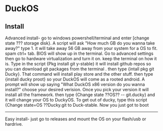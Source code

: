 # DuckOS

Install
----------
Advanced install- go to windows powershell/terminal and enter [change state ??? storage disk}. A script will ask "How much GB do you wanna take away?" type 1. it will take away 56 GB away from your system for a OS to fit. spam ctrl+ tab. BIOS will show up in the terminal. Go to advanced settings then go to hardware virtualization and turn it on. keep the terminal on how it is. Type in the script {Pkg install git y-stable} it will install github repos so you can download git packages from the terminal . then type {intall pkg git Ducky}. That command will install play store and the other stuff. then type {install  ducky proot} so your DuckOS will come as a rooted android. A prompt will show up saying "What DuckOS x86 version do you wanna install?" choose your desired verision. Once you pick your version it will install all the framework. then type {Change state ??OS?? -- git.ducky} and it will change your OS to DuckyOS. To get out of ducky, type this script {Change state=OS ??Ducky.git to Duck-stable. Now you just got to boot


-----------------------------------------------------------------------------------


Easy install- just go to releases and mount the OS on your flash/usb or hardrive.
